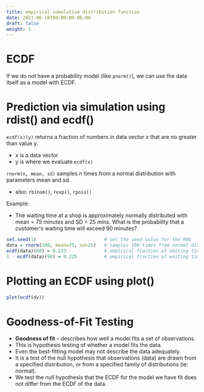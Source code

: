 ```yaml
---
title: empirical cumulative distribution function
date: 2021-06-18T00:00:00-06:00
draft: false
weight: 1
---
```


# ECDF
If we do not have a probability model (like `pnorm()`), we can use the data itself as a model with ECDF.

# Prediction via simulation using rdist() and ecdf()
`ecdf(x)(y)` returns a fraction of numbers in data vector x that are no greater than value y.
- x is a data vector
- y is where we evaluate `ecdf(x)`

`rnorm(n, mean, sd)` samples n times from a normal distribution with parameters mean and sd.
- also: `rbinom()`, `rexp()`, `rpois()`

Example:
- The waiting time at a shop is approximately normally distributed with mean = 75 minutes and SD = 25 mins.  What is the probability that a customer's waiting time will exceed 90 minutes?
```r
set.seed(1)					        # set the seed value for the RNG
data = rnorm(100, mean=75, sd=25)	# samples 100 times from normal distribution model
ecdf(data)(60) = 0.233			    # empirical fraction of waiting times <= 60 minutes
1 - ecdf(data)(90) = 0.225			# empirical fraction of waiting times < 90 minutes
```

# Plotting an ECDF using plot()
```r
plot(ecdf(dv))
```

# Goodness-of-Fit Testing
- **Goodness of fit** – describes how well a model fits a set of observations.
- This is hypothesis testing of whether a model fits the data.
- Even the best-fitting model may not describe the data adequately.
- It is a test of the null hypothesis that observations (data) are drawn from a specified distribution, or from a specified family of distributions (ie: normal).
- We test the null hypothesis that the ECDF for the model we have fit does not differ from the ECDF of the data.
